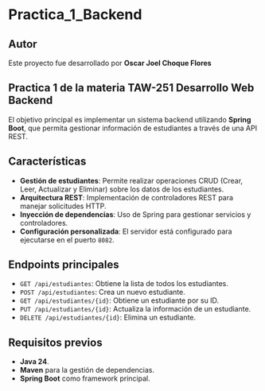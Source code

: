 # Practica_1_Backend
## Autor
Este proyecto fue desarrollado por **Oscar Joel Choque Flores**
## Practica 1 de la materia TAW-251 Desarrollo Web Backend
El objetivo principal es implementar un sistema backend utilizando **Spring Boot**, que permita gestionar información de estudiantes a través de una API REST.

## Características
- **Gestión de estudiantes**: Permite realizar operaciones CRUD (Crear, Leer, Actualizar y Eliminar) sobre los datos de los estudiantes.
- **Arquitectura REST**: Implementación de controladores REST para manejar solicitudes HTTP.
- **Inyección de dependencias**: Uso de Spring para gestionar servicios y controladores.
- **Configuración personalizada**: El servidor está configurado para ejecutarse en el puerto `8082`.

## Endpoints principales

- `GET /api/estudiantes`: Obtiene la lista de todos los estudiantes.
- `POST /api/estudiantes`: Crea un nuevo estudiante.
- `GET /api/estudiantes/{id}`: Obtiene un estudiante por su ID.
- `PUT /api/estudiantes/{id}`: Actualiza la información de un estudiante.
- `DELETE /api/estudiantes/{id}`: Elimina un estudiante.

## Requisitos previos

- **Java 24**.
- **Maven** para la gestión de dependencias.
- **Spring Boot** como framework principal.
